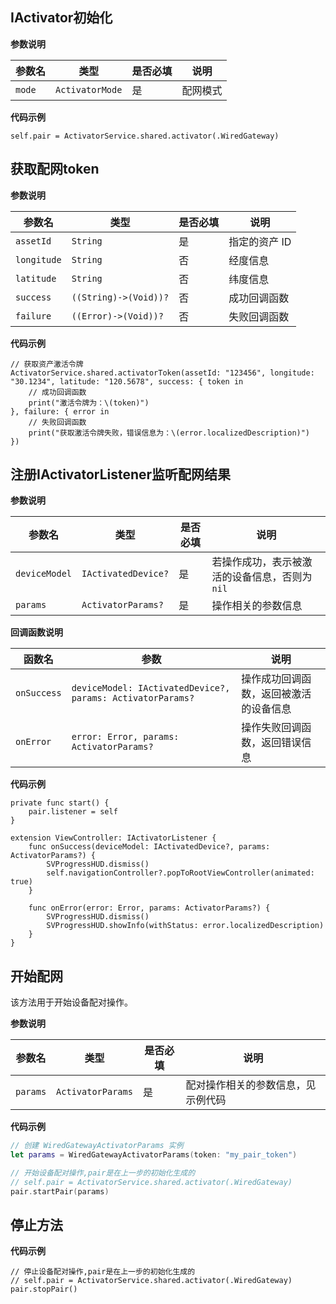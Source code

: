 ## IActivator初始化

**参数说明**

| 参数名 | 类型 | 是否必填 | 说明 |
| --- | --- | --- | --- |
| `mode` | `ActivatorMode` | 是 | 配网模式 |

**代码示例**

```
self.pair = ActivatorService.shared.activator(.WiredGateway)
```

## 获取配网token

**参数说明**

| 参数名 | 类型 | 是否必填 | 说明 |
| --- | --- | --- | --- |
| `assetId` | `String` | 是 | 指定的资产 ID |
| `longitude` | `String` | 否 | 经度信息 |
| `latitude` | `String` | 否 | 纬度信息 |
| `success` | `((String)->(Void))?` | 否 | 成功回调函数 |
| `failure` | `((Error)->(Void))?` | 否 | 失败回调函数 |

**代码示例**

```
// 获取资产激活令牌
ActivatorService.shared.activatorToken(assetId: "123456", longitude: "30.1234", latitude: "120.5678", success: { token in
    // 成功回调函数
    print("激活令牌为：\(token)")
}, failure: { error in
    // 失败回调函数
    print("获取激活令牌失败，错误信息为：\(error.localizedDescription)")
})
```

## 注册IActivatorListener监听配网结果

**参数说明**

| 参数名 | 类型 | 是否必填 | 说明 |
| --- | --- | --- | --- |
| `deviceModel` | `IActivatedDevice?` | 是 | 若操作成功，表示被激活的设备信息，否则为 `nil` |
| `params` | `ActivatorParams?` | 是 | 操作相关的参数信息 |

**回调函数说明**

| 函数名 | 参数 | 说明 |
| --- | --- | --- |
| `onSuccess` | `deviceModel: IActivatedDevice?, params: ActivatorParams?` | 操作成功回调函数，返回被激活的设备信息 |
| `onError` | `error: Error, params: ActivatorParams?` | 操作失败回调函数，返回错误信息 |

**代码示例**

```
private func start() {
    pair.listener = self    
}

extension ViewController: IActivatorListener {
    func onSuccess(deviceModel: IActivatedDevice?, params: ActivatorParams?) {
        SVProgressHUD.dismiss()
        self.navigationController?.popToRootViewController(animated: true)
    }
    
    func onError(error: Error, params: ActivatorParams?) {
        SVProgressHUD.dismiss()
        SVProgressHUD.showInfo(withStatus: error.localizedDescription)
    }
}
```

## 开始配网

该方法用于开始设备配对操作。

**参数说明**

| 参数名 | 类型 | 是否必填 | 说明 |
| --- | --- | --- | --- |
| `params` | `ActivatorParams` | 是 | 配对操作相关的参数信息，见示例代码 |

**代码示例**

```swift
// 创建 WiredGatewayActivatorParams 实例
let params = WiredGatewayActivatorParams(token: "my_pair_token")

// 开始设备配对操作,pair是在上一步的初始化生成的
// self.pair = ActivatorService.shared.activator(.WiredGateway)
pair.startPair(params)
```

## 停止方法

**代码示例**

```
// 停止设备配对操作,pair是在上一步的初始化生成的
// self.pair = ActivatorService.shared.activator(.WiredGateway)
pair.stopPair()
```